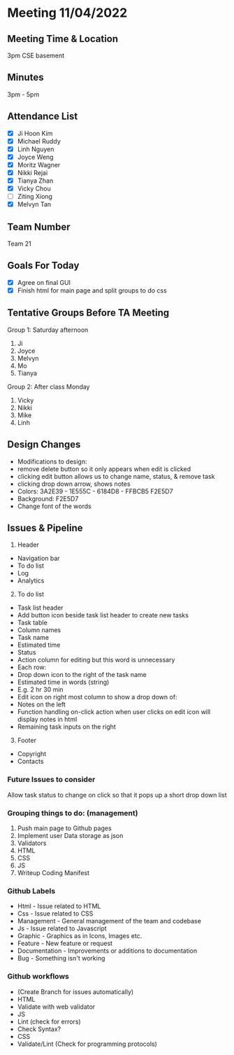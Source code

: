 # Meeting 11/04/2022

## Meeting Time & Location
3pm CSE basement

## Minutes
3pm - 5pm

## Attendance List
- [x] Ji Hoon Kim
- [x] Michael Ruddy
- [x] Linh Nguyen
- [x] Joyce Weng
- [x] Moritz Wagner
- [x] Nikki Rejai
- [x] Tianya Zhan
- [x] Vicky Chou
- [ ]  Ziting Xiong 
- [x]  Melvyn Tan

## Team Number
Team 21

## Goals For Today
- [x] Agree on final GUI
- [x] Finish html for main page and split groups to do css

## Tentative Groups Before TA Meeting
Group 1: Saturday afternoon
1. Ji
2. Joyce
3. Melvyn
4. Mo
5. Tianya

Group 2: After class Monday
1. Vicky
2. Nikki
3. Mike
4. Linh

## Design Changes
- Modifications to design:
- remove delete button so it only appears when edit is clicked
- clicking edit button allows us to change name, status, & remove task
- clicking drop down arrow, shows notes
- Colors: 3A2E39 - 1E555C -  6184D8 - FFBCB5 F2E5D7
- Background: F2E5D7
- Change font of the words

## Issues & Pipeline
1. Header
- Navigation bar
- To do list
- Log
- Analytics
2. To do list
- Task list header
- Add button icon beside task list header to create new tasks
- Task table
- Column names
- Task name
- Estimated time
- Status
- Action column for editing but this word is unnecessary
- Each row:
- Drop down icon to the right of the task name
- Estimated time in words (string)
- E.g. 2 hr 30 min
- Edit icon on right most column to show a drop down of:
- Notes on the left
- Function handling on-click action when user clicks on edit icon will display notes in html
- Remaining task inputs on the right
3. Footer
- Copyright
- Contacts

### Future Issues to consider
Allow task status to change on click so that it pops up a short drop down list 

### Grouping things to do: (management)
1. Push main page to Github pages
2. Implement user Data storage as json
3. Validators 
4. HTML
5. CSS
6. JS
7. Writeup Coding Manifest

### Github Labels
- Html - Issue related to HTML
- Css - Issue related to CSS
- Management - General management of the team and codebase 
- Js - Issue related to Javascript
- Graphic - Graphics as in Icons, Images etc.
- Feature - New feature or request
- Documentation - Improvements or additions to documentation
- Bug - Something isn't working

### Github workflows
- (Create Branch for issues automatically)
- HTML
- Validate with web validator
- JS
- Lint (check for errors)
- Check Syntax?
- CSS
- Validate/Lint (Check for programming protocols)
